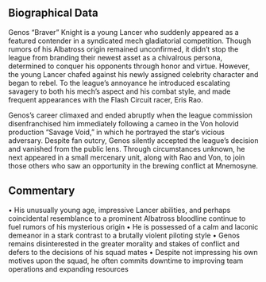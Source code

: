 ## Biographical Data

Genos “Braver” Knight is a young Lancer who suddenly appeared as a featured contender in a syndicated mech gladiatorial competition. Though rumors of his Albatross origin remained unconfirmed, it didn’t stop the league from branding their newest asset as a chivalrous persona, determined to conquer his opponents through honor and virtue. However, the young Lancer chafed against his newly assigned celebrity character and began to rebel. To the league’s annoyance he introduced escalating savagery to both his mech’s aspect and his combat style, and made frequent appearances with the Flash Circuit racer, Eris Rao.

Genos’s career climaxed and ended abruptly when the league commission disenfranchised him immediately following a cameo in the Von holovid production “Savage Void,” in which he portrayed the star’s vicious adversary. Despite fan outcry, Genos silently accepted the league’s decision and vanished from the public lens. Through circumstances unknown, he next appeared in a small mercenary unit, along with Rao and Von, to join those others who saw an opportunity in the brewing conflict at Mnemosyne.


## Commentary
 
• His unusually young age, impressive Lancer abilities, and perhaps coincidental resemblance to a prominent Albatross bloodline continue to fuel rumors of his mysterious origin
• He is possessed of a calm and laconic demeanor in a stark contrast to a brutally violent piloting style
• Genos remains disinterested in the greater morality and stakes of conflict and defers to the decisions of his squad mates
• Despite not impressing his own motives upon the squad, he often commits downtime to improving team operations and expanding resources